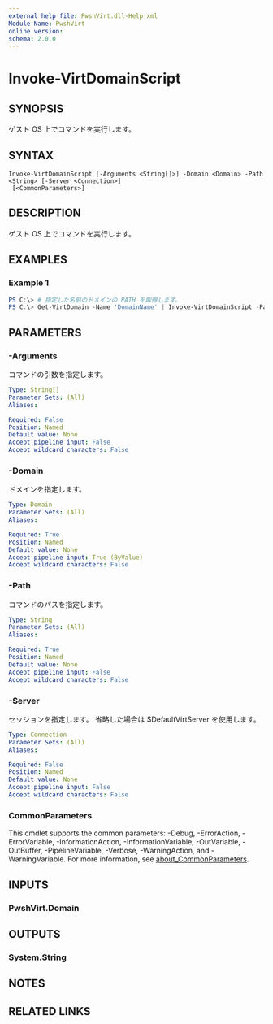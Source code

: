 ```yaml
---
external help file: PwshVirt.dll-Help.xml
Module Name: PwshVirt
online version:
schema: 2.0.0
---
```


# Invoke-VirtDomainScript

## SYNOPSIS
ゲスト OS 上でコマンドを実行します。

## SYNTAX

```
Invoke-VirtDomainScript [-Arguments <String[]>] -Domain <Domain> -Path <String> [-Server <Connection>]
 [<CommonParameters>]
```

## DESCRIPTION
ゲスト OS 上でコマンドを実行します。

## EXAMPLES

### Example 1
```powershell
PS C:\> # 指定した名前のドメインの PATH を取得します。
PS C:\> Get-VirtDomain -Name 'DomainName' | Invoke-VirtDomainScript -Path /bin/bash -Arguments '-c', 'echo ${PATH}'
```

## PARAMETERS

### -Arguments
コマンドの引数を指定します。

```yaml
Type: String[]
Parameter Sets: (All)
Aliases:

Required: False
Position: Named
Default value: None
Accept pipeline input: False
Accept wildcard characters: False
```

### -Domain
ドメインを指定します。

```yaml
Type: Domain
Parameter Sets: (All)
Aliases:

Required: True
Position: Named
Default value: None
Accept pipeline input: True (ByValue)
Accept wildcard characters: False
```

### -Path
コマンドのパスを指定します。

```yaml
Type: String
Parameter Sets: (All)
Aliases:

Required: True
Position: Named
Default value: None
Accept pipeline input: False
Accept wildcard characters: False
```

### -Server
セッションを指定します。
省略した場合は $DefaultVirtServer を使用します。

```yaml
Type: Connection
Parameter Sets: (All)
Aliases:

Required: False
Position: Named
Default value: None
Accept pipeline input: False
Accept wildcard characters: False
```

### CommonParameters
This cmdlet supports the common parameters: -Debug, -ErrorAction, -ErrorVariable, -InformationAction, -InformationVariable, -OutVariable, -OutBuffer, -PipelineVariable, -Verbose, -WarningAction, and -WarningVariable. For more information, see [about_CommonParameters](http://go.microsoft.com/fwlink/?LinkID=113216).

## INPUTS

### PwshVirt.Domain

## OUTPUTS

### System.String

## NOTES

## RELATED LINKS
